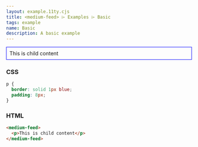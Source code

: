 ```yaml
---
layout: example.11ty.cjs
title: <medium-feed> ⌲ Examples ⌲ Basic
tags: example
name: Basic
description: A basic example
---
```


<style>
  medium-feed p {
    border: solid 1px blue;
    padding: 8px;
  }
</style>
<medium-feed>
  <p>This is child content</p>
</medium-feed>

<h3>CSS</h3>

```css
p {
  border: solid 1px blue;
  padding: 8px;
}
```

<h3>HTML</h3>

```html
<medium-feed>
  <p>This is child content</p>
</medium-feed>
```
